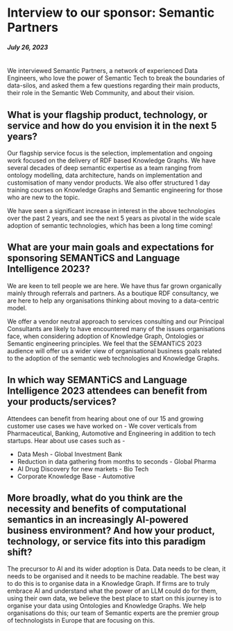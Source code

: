 # Interview to our sponsor: Semantic Partners
##### July 26, 2023
<img src="../img/news/2023_07_26.png" style="max-width:550px" height="auto" alt="">  

We interviewed Semantic Partners, a network of experienced Data Engineers, who love the power of Semantic Tech to break the boundaries of data-silos, and asked them a few questions regarding their main products, their role in the Semantic Web Community, and about their vision.

## What is your flagship product, technology, or service and how do you envision it in the next 5 years?

Our flagship service focus is the selection, implementation and ongoing work focused on the delivery of RDF based Knowledge Graphs. We have several decades of deep semantic expertise as a team ranging from ontology modelling, data architecture, hands on implementation and customisation of many vendor products. We also offer structured 1 day training courses on Knowledge Graphs and Semantic engineering for those who are new to the topic.  

We have seen a significant increase in interest in the above technologies over the past 2 years, and see the next 5 years as pivotal in the wide scale adoption of semantic technologies, which has been a long time coming!

## What are your main goals and expectations for sponsoring SEMANTiCS and Language Intelligence 2023?

We are keen to tell people we are here. We have thus far grown organically mainly through referrals and partners. As a boutique RDF consultancy, we are here to help any organisations thinking about moving to a data-centric model.  

We offer a vendor neutral approach to services consulting and our Principal Consultants are likely to have encountered many of the issues organisations face, when considering adoption of Knowledge Graph, Ontologies or Semantic engineering principles. We feel that the SEMANTiCS 2023 audience will offer us a wider view of organisational business goals related to the adoption of the semantic web technologies and Knowledge Graphs.  

## In which way SEMANTiCS and Language Intelligence 2023 attendees can benefit from your products/services?

Attendees can benefit from hearing about one of our 15 and growing customer use cases we have worked on - We cover verticals from Pharmaceutical, Banking, Automotive and Engineering in addition to tech startups. Hear about use cases such as -  

* Data Mesh - Global Investment Bank
* Reduction in data gathering from months to seconds - Global Pharma
* AI Drug Discovery for new markets - Bio Tech
* Corporate Knowledge Base - Automotive

## More broadly, what do you think are the necessity and benefits of computational semantics in an increasingly AI-powered business environment? And how your product, technology, or service fits into this paradigm shift?

The precursor to AI and its wider adoption is Data. Data needs to be clean, it needs to be organised and it needs to be machine readable. The best way to do this is to organise data in a Knowledge Graph. If firms are to truly embrace AI and understand what the power of an LLM could do for them, using their own data, we believe the best place to start on this journey is to organise your data using Ontologies and Knowledge Graphs. We help organisations do this; our team of Semantic experts are the premier group of technologists in Europe that are focusing on this.
